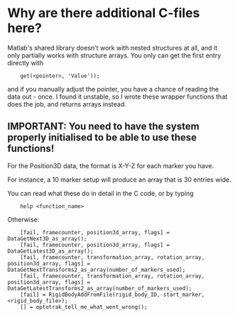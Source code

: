 Why are there additional C-files here?
=====================================

Matlab's shared library doesn't work with nested structures at all, and it only partially works with structure arrays. You only can get the first entry directly with
```
    get(<pointer>, 'Value'));
```
 and if you manually adjust the pointer, you have a chance of reading the data out - once. I found it unstable, so I wrote these wrapper functions that does the job, and returns arrays instead.

IMPORTANT: You need to have the system properly initialised to be able to use these functions!
--------------------------------------


For the Position3D data, the format is X-Y-Z for each marker you have.

For instance, a 10 marker setup will produce an array that is 30 entries wide.

You can read what these do in detail in the C code, or by typing
```
    help <function_name>
```
Otherwise:
```
    [fail, framecounter, position3d_array, flags] = DataGetNext3D_as_array();
    [fail, framecounter, position3d_array, flags] = DataGetLatest3D_as_array();
    [fail, framecounter, transformation_array, rotation_array, position3d_array, flags] = DataGetNextTransforms2_as_array(number_of_markers_used);
    [fail, framecounter, transformation_array, rotation_array, position3d_array, flags] = DataGetLatestTransforms2_as_array(number_of_markers_used);
    [fail] = RigidBodyAddFromFile(rigid_body_ID, start_marker, <rigid_body_file>);
    [] = optotrak_tell_me_what_went_wrong();
```

